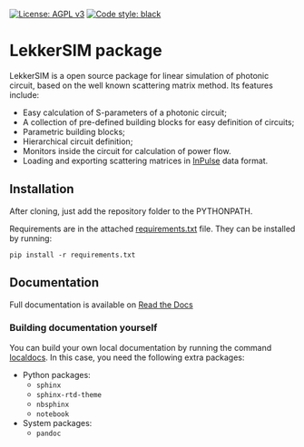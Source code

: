 [![License: AGPL v3](https://img.shields.io/badge/License-AGPL_v3-blue.svg)](https://www.gnu.org/licenses/agpl-3.0)
[![Code style: black](https://img.shields.io/badge/code%20style-black-000000.svg)](https://github.com/psf/black)

# LekkerSIM package

LekkerSIM is a open source package for linear simulation of photonic circuit, based on the well known scattering matrix method.
Its features include:
- Easy calculation of S-parameters of a photonic circuit;
- A collection of pre-defined building blocks for easy definition of circuits;
- Parametric building blocks;
- Hierarchical circuit definition;
- Monitors inside the circuit for calculation of power flow.
- Loading and exporting scattering matrices in [InPulse](https://cordis.europa.eu/project/id/824980) data format.

## Installation
After cloning, just add the repository folder to the PYTHONPATH. 

Requirements are in the attached [requirements.txt](requirements.txt) file. They can be installed by running:
    
    pip install -r requirements.txt

## Documentation
Full documentation is available on [Read the Docs](https://lekkersim.readthedocs.io)

### Building documentation yourself
You can build your own local documentation by running the command [localdocs](localdocs). In this case, you need the following extra packages:
 - Python packages:
   - ```sphinx```
   - ```sphinx-rtd-theme```
   - ```nbsphinx```
   - ```notebook```
 - System packages:
   - ```pandoc```


